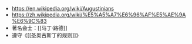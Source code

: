 - https://en.wikipedia.org/wiki/Augustinians
- https://zh.wikipedia.org/wiki/%E5%A5%A7%E6%96%AF%E5%AE%9A%E6%9C%83
- 著名会士：[[马丁·路德]]
- 遵守《[[圣奥古斯丁的规则]]》